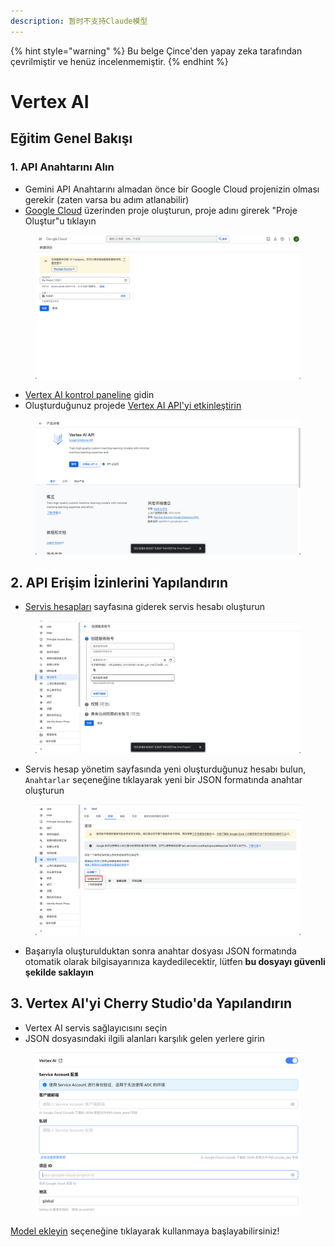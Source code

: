 ```yaml
---
description: 暂时不支持Claude模型
---
```


{% hint style="warning" %}
Bu belge Çince'den yapay zeka tarafından çevrilmiştir ve henüz incelenmemiştir.
{% endhint %}

# Vertex AI

## Eğitim Genel Bakışı

### 1. API Anahtarını Alın

* Gemini API Anahtarını almadan önce bir Google Cloud projenizin olması gerekir (zaten varsa bu adım atlanabilir)
* [Google Cloud](https://console.cloud.google.com/projectcreate) üzerinden proje oluşturun, proje adını girerek "Proje Oluştur"u tıklayın

<figure><img src="../../.gitbook/assets/image (1).png" alt=""><figcaption></figcaption></figure>

* [Vertex AI kontrol paneline](https://console.cloud.google.com/vertex-ai) gidin
* Oluşturduğunuz projede [Vertex AI API'yi etkinleştirin](https://console.cloud.google.com/apis/library/aiplatform.googleapis.com?inv=1\&invt=Ab0iBA)

<figure><img src="../../.gitbook/assets/image (78).png" alt=""><figcaption></figcaption></figure>

## 2. API Erişim İzinlerini Yapılandırın

* [Servis hesapları](https://console.cloud.google.com/iam-admin/serviceaccounts) sayfasına giderek servis hesabı oluşturun

<figure><img src="../../.gitbook/assets/image (79).png" alt=""><figcaption></figcaption></figure>

* Servis hesap yönetim sayfasında yeni oluşturduğunuz hesabı bulun, `Anahtarlar` seçeneğine tıklayarak yeni bir JSON formatında anahtar oluşturun

<figure><img src="../../.gitbook/assets/image (80).png" alt=""><figcaption></figcaption></figure>

* Başarıyla oluşturulduktan sonra anahtar dosyası JSON formatında otomatik olarak bilgisayarınıza kaydedilecektir, lütfen **bu dosyayı güvenli şekilde saklayın**

## 3. Vertex AI'yi Cherry Studio'da Yapılandırın

* Vertex AI servis sağlayıcısını seçin
* JSON dosyasındaki ilgili alanları karşılık gelen yerlere girin

<figure><img src="../../.gitbook/assets/image (81).png" alt=""><figcaption></figcaption></figure>

[Model ekleyin](https://console.cloud.google.com/vertex-ai/model-garden) seçeneğine tıklayarak kullanmaya başlayabilirsiniz!